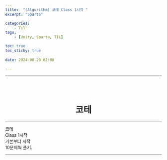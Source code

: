 ```yaml
---
title:  "[Algorithm] 코테 Class 1시작 "
excerpt: "Sparta"

categories:
    - Til
tags:
    - [Unity, Sparta, TIL]

toc: true
toc_sticky: true
 
date: 2024-08-29 02:00

---
```

- - -


<BR><BR>

<center><H1>  코테 </H1></center>

- - - 

[코테](https://solved.ac/class?class=1)  
Class 1시작  
기본부터 시작  
10문제씩 풀기.  

- - -
